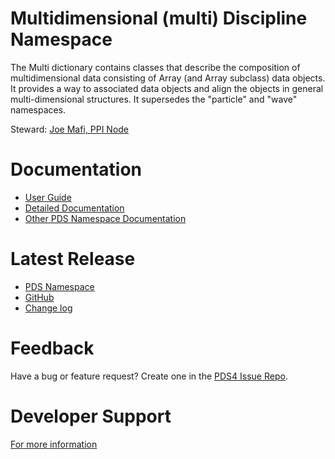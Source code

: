 # Multidimensional (multi) Discipline Namespace

The Multi dictionary contains classes that describe the composition of multidimensional data consisting of Array (and Array subclass) data objects. It provides a way to associated data objects and align the objects in general multi-dimensional structures. It supersedes the "particle" and "wave" namespaces.

Steward: [Joe Mafi, PPI Node](@jmafi)

# Documentation

* [User Guide](docs/user-guide.md)
* [Detailed Documentation](docs)
* [Other PDS Namespace Documentation](https://pds-data-dictionaries.github.io/)


# Latest Release

<!-- UPDATE NEEDED - the URL to have #namespace-id, e.g. #disp, #geom, etc. -->
* [PDS Namespace](https://pds.nasa.gov/datastandards/dictionaries/)
* [GitHub](../../../releases/latest)
* [Change log](CHANGELOG.md)


# Feedback

Have a bug or feature request? Create one in the [PDS4 Issue Repo](https://github.com/pds-data-dictionaries/PDS4-LDD-Issue-Repo/issues/new/choose).


# Developer Support

[For more information](src/README.md)

